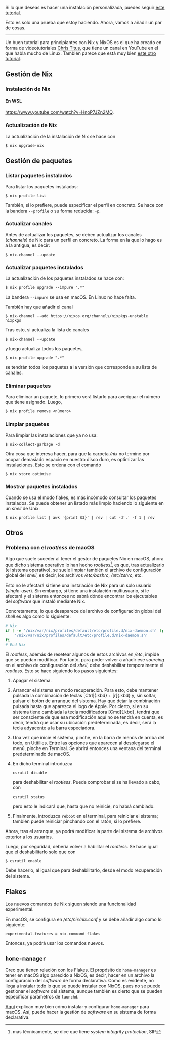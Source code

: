 








Si lo que deseas es hacer una instalación personalizada, puedes seguir [este
tutorial](https://bmcgee.ie/posts/2022/12/setting-up-my-new-laptop-nix-style/).




Esto es solo una prueba que estoy haciendo. Ahora, vamos a añadir un par de
cosas.


---


Un buen tutorial para principiantes con Nix y NixOS es el que ha creado en
forma de videotutoriales [Chris Titus][c-titus-nixos-tuto], que tiene un
canal en YouTube en el que habla mucho de Linux. También parece que está muy
bien [este otro tutorial].

[c-titus-nixos-tuto]: https://christitus.com/nixos-explained/
[este otro tutorial]: https://thiscute.world/en/posts/nixos-and-flake-basics


















## Gestión de Nix



### Instalación de Nix



#### En WSL

<https://www.youtube.com/watch?v=HnoP7JZn2MQ>.




### Actualización de Nix

La actualización de la instalación de Nix se hace con

    $ nix upgrade-nix




## Gestión de paquetes


### Listar paquetes instalados

Para listar los paquetes instalados:

    $ nix profile list

También, si lo prefiere, puede especificar el perfil en concreto. Se hace
con la bandera `--profile` o su forma reducida: `-p`.




### Actualizar canales

Antes de actualizar los paquetes, se deben actualizar los canales
(_channels_) de Nix para un perfil en concreto. La forma en la que lo hago
es a la antigua, es decir:

    $ nix-channel --update



### Actualizar paquetes instalados

La actualización de los paquetes instalados se hace con:

    $ nix profile upgrade --impure ".*"

La bandera `--impure` se usa en macOS. En Linux no hace falta.



También hay que añadir el canal

```
$ nix-channel --add https://nixos.org/channels/nixpkgs-unstable nixpkgs
```

Tras esto, si actualiza la lista de canales

```
$ nix-channel --update
```

y luego actualiza todos los paquetes,

```
$ nix profile upgrade ".*"
```

se tendrán todos los paquetes a la versión que corresponde a su lista de
canales.




### Eliminar paquetes

Para eliminar un paquete, lo primero será listarlo para averiguar el número
que tiene asignado. Luego,

    $ nix profile remove <número>




### Limpiar paquetes

Para limpiar las instalaciones que ya no usa:

    $ nix-collect-garbage -d

Otra cosa que interesa hacer, para que la carpeta _/nix_ no termine por
ocupar demasiado espacio en nuestro disco duro, es optimizar las
instalaciones. Esto se ordena con el comando

    $ nix store optimise






### Mostrar paquetes instalados

Cuando se usa el modo flakes, es más incómodo consultar los paquetes
instalados. Se puede obtener un listado más limpio haciendo lo siguiente en
un _shell_ de Unix:

    $ nix profile list | awk '{print $3}' | rev | cut -d'.' -f 1 | rev





## Otros


### Problema con el _rootless_ de macOS

Algo que suele suceder al tener el gestor de paquetes Nix en macOS, ahora
que dicho sistema operativo lo han hecho _rootless_[^sip], es que, tras
actualizarlo (el sistema operativo), se suele limpiar también el archivo de
configuración global del _shell_, es decir, los archivos _/etc/bashrc_,
_/etc/zshrc_, etc.

[^sip]: más técnicamente, se dice que tiene _system integrity protection_,
  SIP

Esto no le afectará si tiene una instalación de Nix para un solo usuario
(_single-user_). Sin embargo, si tiene una instalación multiusuario, sí le
afectará y el sistema entonces no sabrá dónde encontrar los ejecutables del
_software_ que instaló mediante Nix.

Concretamente, lo que desaparece del archivo de configuración global del
_shell_ es algo como lo siguiente:

```bash
# Nix
if [ -e '/nix/var/nix/profiles/default/etc/profile.d/nix-daemon.sh' ]; then
    '/nix/var/nix/profiles/default/etc/profile.d/nix-daemon.sh'
fi
# End Nix
```

El _rootless_, además de resetear algunos de estos archivos en _/etc_,
impide que se puedan modificar. Por tanto, para poder volver a añadir ese
_sourcing_ en el archivo de configuración del _shell_, debe deshabilitar
temporalmente el _rootless_. Esto se hace siguiendo los pasos siguientes:

1. Apagar el sistema.

2. Arrancar el sistema en modo recuperación. Para esto, debe mantener
   pulsada la combinación de teclas [Ctrl]{.kbd} + [r]{.kbd} y, sin soltar,
   pulsar el botón de arranque del sistema. Hay que dejar la combinación
   pulsada hasta que aparezca el logo de Apple. Por cierto, si en su sistema
   tiene cambiada la tecla modificadora [Cmd]{.kbd}, tendrá que ser
   consciente de que esa modificación aquí no se tendrá en cuenta, es decir,
   tendrá que usar su ubicación predeterminada, es decir, será la tecla
   adyacente a la barra especiadora.

3. Una vez que inicie el sistema, pinche, en la barra de menús de arriba del
   todo, en Utitilies. Entre las opciones que aparecen al desplegarse el
   menú, pinche en Terminal. Se abrirá entonces una ventana del terminal
   predeterminado de macOS.

4. En dicho terminal introduzca

   ```
   csrutil disable
   ```

   para deshabilitar el _rootless_. Puede comprobar si se ha llevado a cabo, con

   ```
   csrutil status
   ```

   pero esto le indicará que, hasta que no reinicie, no habrá cambiado.

5. Finalmente, introduzca `reboot` en el terminal, para reiniciar el
   sistema; también puede reiniciar pinchando con el ratón, si lo prefiere.

Ahora, tras el arranque, ya podrá modificar la parte del sistema de archivos
exterior a los usuarios.

Luego, por seguridad, debería volver a habilitar el _rootless_. Se hace
igual que el deshabilitarlo solo que con

    $ csrutil enable

Debe hacerlo, al igual que para deshabilitarlo, desde el modo recuperación
del sistema.





## Flakes

Los nuevos comandos de Nix siguen siendo una funcionalidad experimental.

En macOS, se configura en _/etc/nix/nix.conf_ y se debe añadir algo como lo
siguiente:

```
experimental-features = nix-command flakes
```

Entonces, ya podrá usar los comandos nuevos.




## `home-manager`

Creo que tienen relación con los Flakes. El propósito de `home-manager` es
tener en macOS algo parecido a NixOS, es decir, hacer en un archivo la
configuración del _software_ de forma declarativa. Como es evidente, no
llega a instalar todo lo que se puede instalar con NixOS, pues no se puede
gestionar el _software_ del sistema, aunque también es cierto que se pueden
especificar parámetros de `launchd`.

[Aquí][home-manager-tuto] explican muy bien cómo instalar y configurar
`home-manager` para macOS. Así, puede hacer la gestión de _software_ en su
sistema de forma declarativa.

[home-manager-tuto]: https://juliu.is/tidying-your-home-with-nix/














